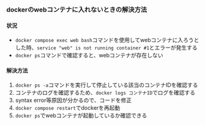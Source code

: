 ### dockerのwebコンテナに入れないときの解決方法
#### 状況
- ```docker compose exec web bash```コマンドを使用してwebコンテナに入ろうとした時、```service "web" is not running container #1```とエラーが発生する
- ```docker ps```コマンドで確認すると、webコンテナが存在しない

#### 解決方法
1. ```docker ps -a```コマンドを実行して停止している該当のコンテナIDを確認する
2. コンテナのログを確認するため、```docker logs コンテナID```でログを確認する
3. syntax error等原因が分かるので、コードを修正
4. ```docker compose restart```でdockerを再起動
5. ```docker ps```でwebコンテナが起動しているか確認できる
